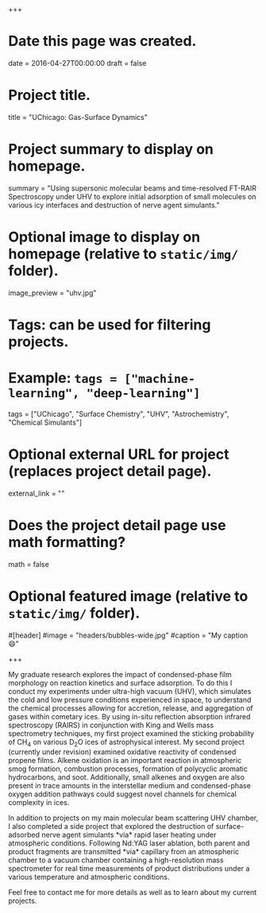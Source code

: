 +++
# Date this page was created.
date = 2016-04-27T00:00:00
draft = false

# Project title.
title = "UChicago: Gas-Surface Dynamics"

# Project summary to display on homepage.
summary = "Using supersonic molecular beams and time-resolved FT-RAIR Spectroscopy under UHV to explore initial adsorption of small molecules on various icy interfaces and destruction of nerve agent simulants."

# Optional image to display on homepage (relative to `static/img/` folder).
image_preview = "uhv.jpg"

# Tags: can be used for filtering projects.
# Example: `tags = ["machine-learning", "deep-learning"]`
tags = ["UChicago", "Surface Chemistry", "UHV", "Astrochemistry", "Chemical Simulants"]

# Optional external URL for project (replaces project detail page).
external_link = ""

# Does the project detail page use math formatting?
math = false

# Optional featured image (relative to `static/img/` folder).
#[header]
#image = "headers/bubbles-wide.jpg"
#caption = "My caption :smile:"

+++

My graduate research explores the impact of condensed-phase film morphology on reaction kinetics and surface adsorption. To do this I conduct my experiments under ultra-high vacuum (UHV), which simulates the cold and low pressure conditions experienced in space, to understand the chemical processes allowing for accretion, release, and aggregation of gases within cometary ices.  By using in-situ reflection absorption infrared spectroscopy (RAIRS) in conjunction with King and Wells mass spectrometry techniques, my first project examined the sticking probability of CH<sub>4</sub> on various D<sub>2</sub>O ices of astrophysical interest. My second project (currently under revision) examined oxidative reactivity of condensed propene films. Alkene oxidation is an important reaction in atmospheric smog formation, combustion processes, formation of polycyclic aromatic hydrocarbons, and soot. Additionally, small alkenes and oxygen are also present in trace amounts in the interstellar medium and condensed-phase oxygen addition pathways could suggest novel channels for chemical complexity in ices.  
<p>
In addition to projects on my main molecular beam scattering UHV chamber, I also completed a side project that explored the destruction of surface-adsorbed nerve agent simulants *via* rapid laser heating under atmospheric conditions. Following Nd:YAG laser ablation, both parent and product fragments are transmitted *via* capillary from an atmospheric chamber to a vacuum chamber containing a high-resolution mass spectrometer for real time measurements of product distributions under a various temperature and atmospheric conditions.  
<p>
Feel free to contact me for more details as well as to learn about my current projects.


